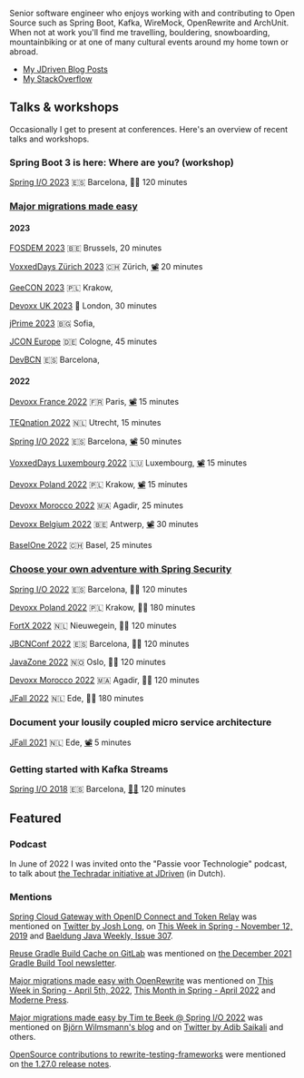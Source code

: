 Senior software engineer who enjoys working with and contributing to Open Source such as Spring Boot, Kafka, WireMock, OpenRewrite and ArchUnit.
When not at work you'll find me travelling, bouldering, snowboarding, mountainbiking or at one of many cultural events around my home town or abroad.

- [My JDriven Blog Posts](https://blog.jdriven.com/author/tim-te-beek/)
- [My StackOverflow](https://stackoverflow.com/users/53444/tim)

## Talks & workshops

Occasionally I get to present at conferences.
Here's an overview of recent talks and workshops.

### Spring Boot 3 is here: Where are you? (workshop)

[Spring I/O 2023](https://2023.springio.net/sessions/spring-boot-3-is-here-where-are-you-workshop/)
🇪🇸 Barcelona,
🧑‍💻 120 minutes

### [Major migrations made easy](https://timtebeek.github.io/major-migrations-made-easy-slides/1)

#### 2023

[FOSDEM 2023](https://fosdem.org/2023/schedule/event/migrations/)
🇧🇪 Brussels,
20 minutes

[VoxxedDays Zürich 2023](https://voxxeddays.com/zurich/schedule/talk/?id=4509)
🇨🇭 Zürich,
[📽️](https://www.youtube.com/watch?v=q-Le1dx2-t8) 20 minutes

[GeeCON 2023](https://2023.geecon.org/speakers/info.html?id=796)
🇵🇱 Krakow,

[Devoxx UK 2023](https://www.devoxx.co.uk/talk/?id=3126)
🏴󠁧󠁢󠁥󠁮󠁧󠁿 London,
30 minutes

[jPrime 2023](https://jprime.io)
🇧🇬 Sofia,

[JCON Europe](https://jconeurope2023.sched.com/event/1K3zc)
🇩🇪 Cologne,
45 minutes

[DevBCN](https://www.devbcn.com/talk/429442)
🇪🇸 Barcelona,

#### 2022

[Devoxx France 2022](https://cfp.devoxx.fr/2022/talk/TPL-7294/Major_migrations_made_easy)
🇫🇷 Paris,
[📽️](https://www.youtube.com/watch?v=r_jFBDTPKSc) 15 minutes

[TEQnation 2022](https://teqnation.com/speakers-2022/)
🇳🇱 Utrecht,
15 minutes

[Spring I/O 2022](https://2022.springio.net/sessions/major-migrations-made-easy)
🇪🇸 Barcelona,
[📽️](https://www.youtube.com/watch?v=d8xU24x7Jqo) 50 minutes

[VoxxedDays Luxembourg 2022](https://cfp-voxxed-lux.yajug.org/2022/talk/EIY-8151/Major_migrations_made_easy)
🇱🇺 Luxembourg,
[📽️](https://www.youtube.com/watch?v=6qLe-tZ9Kv0) 15 minutes

[Devoxx Poland 2022](https://devoxx.pl/talk-details/?id=2311)
🇵🇱 Krakow,
[📽️](https://www.youtube.com/watch?v=rg1TcaHv-24) 15 minutes

[Devoxx Morocco 2022](https://devoxx.ma/talk/?id=8815)
🇲🇦 Agadir,
25 minutes

[Devoxx Belgium 2022](https://devoxx.be/talk/?id=16776)
🇧🇪 Antwerp,
[📽️](https://www.youtube.com/watch?v=7fslFKkCkxg)  30 minutes

[BaselOne 2022](https://www.baselone.ch/speech.html?id=04AF2172-A549-47BD-8731-79E4CAC3496D)
🇨🇭 Basel,
25 minutes

### [Choose your own adventure with Spring Security](https://github.com/timtebeek/spring-security-workshop)

[Spring I/O 2022](https://2022.springio.net/sessions/choose-your-own-adventure-with-spring-security-workshop)
🇪🇸 Barcelona,
🧑‍💻 120 minutes

[Devoxx Poland 2022](https://devoxx.pl/talk-details/?id=3160)
🇵🇱 Krakow,
🧑‍💻 180 minutes

[FortX 2022](https://www.fortx.jdriven.com/)
🇳🇱 Nieuwegein,
🧑‍💻 120 minutes

[JBCNConf 2022](https://www.jbcnconf.com/2022/infoTalk.html?id=621909084010570ba9b6dd6c)
🇪🇸 Barcelona,
🧑‍💻 120 minutes

[JavaZone 2022](https://2022.javazone.no/#/workshops/ea79977f-0613-4fe2-b24a-320b1ce01a4e)
🇳🇴 Oslo,
🧑‍💻 120 minutes

[Devoxx Morocco 2022](https://devoxx.ma/talk/?id=7362)
🇲🇦 Agadir,
🧑‍💻 120 minutes

[JFall 2022](https://jfall.nl/timetable-2022/)
🇳🇱 Ede,
🧑‍💻 180 minutes

### Document your lousily coupled micro service architecture

[JFall 2021](https://2021.jfall.nl/speakers-2021/)
🇳🇱 Ede,
[📽️](https://youtu.be/Y5MfzYjTBX8?t=2142) 5 minutes

### Getting started with Kafka Streams

[Spring I/O 2018](https://2018.springio.net/speakers/tim-te-beek)
🇪🇸 Barcelona,
[🧑‍💻](https://github.com/jresoort/kafkastreams-workshop)
120 minutes

## Featured

### Podcast
In June of 2022 I was invited onto the "Passie voor Technologie" podcast, to talk about [the Techradar initiative at JDriven](https://open.spotify.com/episode/7GmstXlZ9Rt6KNokULk1gj) (in Dutch).

### Mentions

[Spring Cloud Gateway with OpenID Connect and Token Relay](https://blog.jdriven.com/2019/11/spring-cloud-gateway-with-openid-connect-and-token-relay/)
was mentioned on [Twitter by Josh Long](https://twitter.com/starbuxman/status/1193343417910063104), on [This Week in Spring - November 12, 2019](https://spring.io/blog/2019/11/11/this-week-in-spring-november-12-2019) and [Baeldung Java Weekly, Issue 307](https://www.baeldung.com/java-weekly-307).

[Reuse Gradle Build Cache on GitLab](https://blog.jdriven.com/2021/11/reuse-gradle-build-cache-on-gitlab/) was mentioned on [the December 2021 Gradle Build Tool newsletter](https://newsletter.gradle.com/2021/12).

[Major migrations made easy with OpenRewrite](https://blog.jdriven.com/2022/03/major-migrations-made-easy-with-openrewrite/) was mentioned on [This Week in Spring - April 5th, 2022](https://spring.io/blog/2022/04/05/this-week-in-spring-april-5th-2022), [This Month in Spring - April 2022](https://tanzu.vmware.com/content/blog/this-month-in-spring-april-2022) and [Moderne Press](https://www.moderne.io/press).

[Major migrations made easy by Tim te Beek @ Spring I/O 2022](https://www.youtube.com/watch?v=d8xU24x7Jqo) was mentioned on [Björn Wilmsmann's blog](https://bjoernkw.com/2022/07/10/major-migrations-made-easy-by-tim-te-beek-spring-i-o-2022/) and on [Twitter by Adib Saikali](https://twitter.com/asaikali/status/1536499296471752704) and others.

[OpenSource contributions to rewrite-testing-frameworks](https://github.com/openrewrite/rewrite-testing-frameworks/commits?author=timtebeek) were mentioned on [the 1.27.0 release notes](https://github.com/openrewrite/rewrite-testing-frameworks/releases/tag/v1.27.0).
